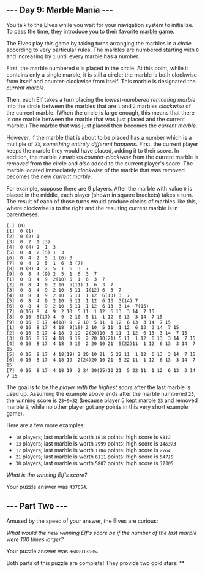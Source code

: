 --- Day 9: Marble Mania ---
---------------------------

You talk to the Elves while you wait for your navigation system to
initialize. To pass the time, they introduce you to their favorite
[marble] game.

The Elves play this game by taking turns arranging the marbles in a
*circle* according to very particular rules. The marbles are numbered
starting with `0` and increasing by `1` until every marble has a number.

First, the marble numbered `0` is placed in the circle. At this point,
while it contains only a single marble, it is still a circle: the marble
is both clockwise from itself and counter-clockwise from itself. This
marble is designated the *current marble*.

Then, each Elf takes a turn placing the *lowest-numbered remaining
marble* into the circle between the marbles that are `1` and `2` marbles
*clockwise* of the current marble. (When the circle is large enough,
this means that there is one marble between the marble that was just
placed and the current marble.) The marble that was just placed then
becomes the *current marble*.

However, if the marble that is about to be placed has a number which is
a multiple of `23`, *something entirely different happens*. First, the
current player keeps the marble they would have placed, adding it to
their *score*. In addition, the marble `7` marbles *counter-clockwise*
from the current marble is *removed* from the circle and *also* added to
the current player's score. The marble located immediately *clockwise*
of the marble that was removed becomes the new *current marble*.

For example, suppose there are 9 players. After the marble with value
`0` is placed in the middle, each player (shown in square brackets)
takes a turn. The result of each of those turns would produce circles of
marbles like this, where clockwise is to the right and the resulting
current marble is in parentheses:

    [-] (0)
    [1]  0 (1)
    [2]  0 (2) 1 
    [3]  0  2  1 (3)
    [4]  0 (4) 2  1  3 
    [5]  0  4  2 (5) 1  3 
    [6]  0  4  2  5  1 (6) 3 
    [7]  0  4  2  5  1  6  3 (7)
    [8]  0 (8) 4  2  5  1  6  3  7 
    [9]  0  8  4 (9) 2  5  1  6  3  7 
    [1]  0  8  4  9  2(10) 5  1  6  3  7 
    [2]  0  8  4  9  2 10  5(11) 1  6  3  7 
    [3]  0  8  4  9  2 10  5 11  1(12) 6  3  7 
    [4]  0  8  4  9  2 10  5 11  1 12  6(13) 3  7 
    [5]  0  8  4  9  2 10  5 11  1 12  6 13  3(14) 7 
    [6]  0  8  4  9  2 10  5 11  1 12  6 13  3 14  7(15)
    [7]  0(16) 8  4  9  2 10  5 11  1 12  6 13  3 14  7 15 
    [8]  0 16  8(17) 4  9  2 10  5 11  1 12  6 13  3 14  7 15 
    [9]  0 16  8 17  4(18) 9  2 10  5 11  1 12  6 13  3 14  7 15 
    [1]  0 16  8 17  4 18  9(19) 2 10  5 11  1 12  6 13  3 14  7 15 
    [2]  0 16  8 17  4 18  9 19  2(20)10  5 11  1 12  6 13  3 14  7 15 
    [3]  0 16  8 17  4 18  9 19  2 20 10(21) 5 11  1 12  6 13  3 14  7 15 
    [4]  0 16  8 17  4 18  9 19  2 20 10 21  5(22)11  1 12  6 13  3 14  7 15 
    [5]  0 16  8 17  4 18(19) 2 20 10 21  5 22 11  1 12  6 13  3 14  7 15 
    [6]  0 16  8 17  4 18 19  2(24)20 10 21  5 22 11  1 12  6 13  3 14  7 15 
    [7]  0 16  8 17  4 18 19  2 24 20(25)10 21  5 22 11  1 12  6 13  3 14  7 15

The goal is to be the *player with the highest score* after the last
marble is used up. Assuming the example above ends after the marble
numbered `25`, the winning score is `23+9=32` (because player 5 kept
marble `23` and removed marble `9`, while no other player got any points
in this very short example game).

Here are a few more examples:

-   `10` players; last marble is worth `1618` points: high score is
    *`8317`*
-   `13` players; last marble is worth `7999` points: high score is
    *`146373`*
-   `17` players; last marble is worth `1104` points: high score is
    *`2764`*
-   `21` players; last marble is worth `6111` points: high score is
    *`54718`*
-   `30` players; last marble is worth `5807` points: high score is
    *`37305`*

*What is the winning Elf's score?*

Your puzzle answer was `437654`.

--- Part Two ---
----------------

Amused by the speed of your answer, the Elves are curious:

*What would the new winning Elf's score be if the number of the last
marble were 100 times larger?*

Your puzzle answer was `3689913905`.

Both parts of this puzzle are complete! They provide two gold stars:
\*\*

  [marble]: https://en.wikipedia.org/wiki/Marble_(toy)
